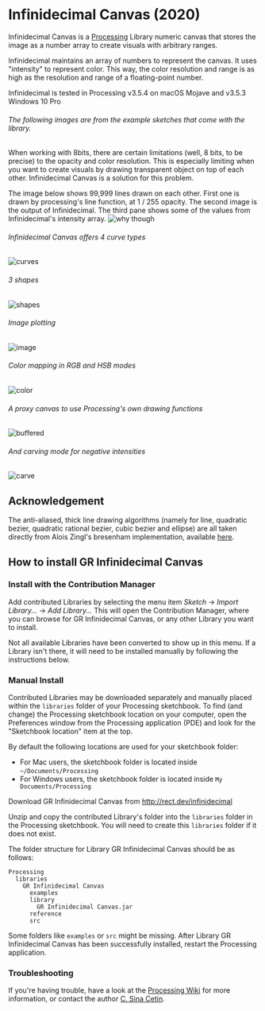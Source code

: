 # Infinidecimal Canvas (2020)

Infinidecimal Canvas is a [Processing](https://processing.org) Library numeric canvas that stores the image as a number array to create visuals with arbitrary ranges.

Infinidecimal maintains an array of numbers to represent the canvas. It uses "intensity" to represent color. This way, the color resolution and range is as high as the resolution and range of a floating-point number.

Infinidecimal is tested in Processing v3.5.4 on macOS Mojave and v3.5.3 Windows 10 Pro

###### The following images are from the example sketches that come with the library.

When working with 8bits, there are certain limitations (well, 8 bits, to be precise) to the opacity and color resolution. This is especially limiting when you want to create visuals by drawing transparent object on top of each other. Infinidecimal Canvas is a solution for this problem.

The image below shows 99,999 lines drawn on each other. First one is drawn by processing's line function, at 1 / 255 opacity. The second image is the output of Infinidecimal. The third pane shows some of the values from Infinidecimal's intensity array.
![why though](https://rect.dev/media/infinidecimal/01_why.jpg)

###### Infinidecimal Canvas offers 4 curve types
![curves](https://rect.dev/media/infinidecimal/02_curves.jpg)

###### 3 shapes
![shapes](https://rect.dev/media/infinidecimal/03_shapes.jpg)

###### Image plotting
![image](https://rect.dev/media/infinidecimal/04_image.jpg)

###### Color mapping in RGB and HSB modes
![color](https://rect.dev/media/infinidecimal/05_color.jpg)

###### A proxy canvas to use Processing's own drawing functions
![buffered](https://rect.dev/media/infinidecimal/06_buffered.jpg)

###### And carving mode for negative intensities
![carve](https://rect.dev/media/infinidecimal/07_carve.jpg)

## Acknowledgement
The anti-aliased, thick line drawing algorithms (namely for line, quadratic bezier, quadratic rational bezier, cubic bezier and ellipse) are all taken directly from Alois Zingl's bresenham implementation, available [here](http://members.chello.at/easyfilter/bresenham.html).

## How to install GR Infinidecimal Canvas

### Install with the Contribution Manager

Add contributed Libraries by selecting the menu item _Sketch_ → _Import Library..._ → _Add Library..._ This will open the Contribution Manager, where you can browse for GR Infinidecimal Canvas, or any other Library you want to install.

Not all available Libraries have been converted to show up in this menu. If a Library isn't there, it will need to be installed manually by following the instructions below.

### Manual Install

Contributed Libraries may be downloaded separately and manually placed within the `libraries` folder of your Processing sketchbook. To find (and change) the Processing sketchbook location on your computer, open the Preferences window from the Processing application (PDE) and look for the "Sketchbook location" item at the top.

By default the following locations are used for your sketchbook folder: 
  * For Mac users, the sketchbook folder is located inside `~/Documents/Processing` 
  * For Windows users, the sketchbook folder is located inside `My Documents/Processing`

Download GR Infinidecimal Canvas from http://rect.dev/infinidecimal

Unzip and copy the contributed Library's folder into the `libraries` folder in the Processing sketchbook. You will need to create this `libraries` folder if it does not exist.

The folder structure for Library GR Infinidecimal Canvas should be as follows:

```
Processing
  libraries
    GR Infinidecimal Canvas
      examples
      library
        GR Infinidecimal Canvas.jar
      reference
      src
```
             
Some folders like `examples` or `src` might be missing. After Library GR Infinidecimal Canvas has been successfully installed, restart the Processing application.

### Troubleshooting

If you're having trouble, have a look at the [Processing Wiki](https://github.com/processing/processing/wiki/How-to-Install-a-Contributed-Library) for more information, or contact the author [C. Sina Cetin](http://rect.dev).